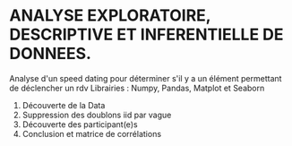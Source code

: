 # ANALYSE EXPLORATOIRE, DESCRIPTIVE ET INFERENTIELLE DE DONNEES.

Analyse d'un speed dating pour déterminer s'il y a un élément permettant de déclencher un rdv
Librairies : Numpy, Pandas, Matplot et Seaborn

1) Découverte de la Data
2) Suppression des doublons iid par vague
3)  Découverte des participant(e)s
4)  Conclusion et matrice de corrélations 
